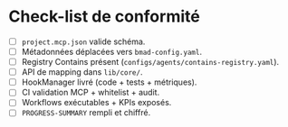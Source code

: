 # Check-list de conformité

- [ ] `project.mcp.json` valide schéma.
- [ ] Métadonnées déplacées vers `bmad-config.yaml`.
- [ ] Registry Contains présent (`configs/agents/contains-registry.yaml`).
- [ ] API de mapping dans `lib/core/`.
- [ ] HookManager livré (code + tests + métriques).
- [ ] CI validation MCP + whitelist + audit.
- [ ] Workflows exécutables + KPIs exposés.
- [ ] `PROGRESS-SUMMARY` rempli et chiffré.
